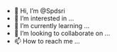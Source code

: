 - 👋 Hi, I’m @Spdsri
- 👀 I’m interested in ...
- 🌱 I’m currently learning ...
- 💞️ I’m looking to collaborate on ...
- 📫 How to reach me ...

<!---
Spdsri/Spdsri is a ✨ special ✨ repository because its `README.md` (this file) appears on your GitHub profile.
You can click the Preview link to take a look at your changes.
--->
